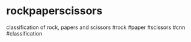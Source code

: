 # rockpaperscissors
classification of rock, papers and scissors #rock #paper #scissors #cnn #classification
